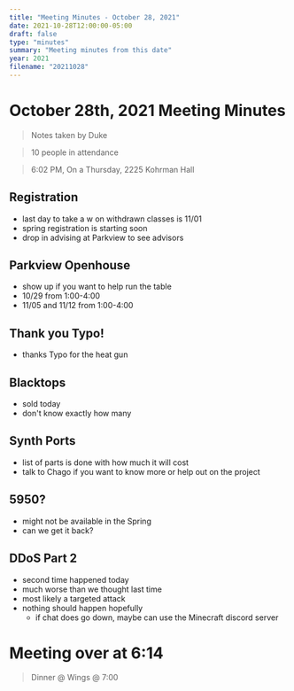 ```yaml
---
title: "Meeting Minutes - October 28, 2021"
date: 2021-10-28T12:00:00-05:00
draft: false
type: "minutes"
summary: "Meeting minutes from this date"
year: 2021
filename: "20211028"
---
```


# October 28th, 2021 Meeting Minutes
> Notes taken by Duke

> 10 people in attendance

> 6:02 PM, On a Thursday, 2225 Kohrman Hall

## Registration
- last day to take a w on withdrawn classes is 11/01
- spring registration is starting soon
- drop in advising at Parkview to see advisors

## Parkview Openhouse
- show up if you want to help run the table
- 10/29 from 1:00-4:00 
- 11/05 and 11/12 from 1:00-4:00

## Thank you Typo!
- thanks Typo for the heat gun

## Blacktops
- sold today
- don't know exactly how many

## Synth Ports
- list of parts is done with how much it will cost
- talk to Chago if you want to know more or help out on the project

## 5950?
- might not be available in the Spring
- can we get it back?

## DDoS Part 2
- second time happened today
- much worse than we thought last time
- most likely a targeted attack
- nothing should happen hopefully
    - if chat does go down, maybe can use the Minecraft discord server

# Meeting over at 6:14
> Dinner @ Wings @ 7:00
